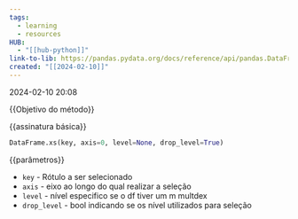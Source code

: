 ```yaml
---
tags:
  - learning
  - resources
HUB:
  - "[[hub-python]]"
link-to-lib: https://pandas.pydata.org/docs/reference/api/pandas.DataFrame.xs.html
created: "[[2024-02-10]]"
---
```

2024-02-10 20:08

{{Objetivo do método}}

{{assinatura básica}}

```python
DataFrame.xs(key, axis=0, level=None, drop_level=True)
```

{{parâmetros}}

- `key` - Rótulo a ser selecionado
- `axis` - eixo ao longo do qual realizar a seleção
- `level` - nível especifico se o df tiver um m multdex
- `drop_level` - bool indicando se os nível utilizados para seleção